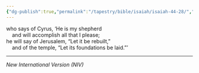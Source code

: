 ```yaml
---
{"dg-publish":true,"permalink":"/tapestry/bible/isaiah/isaiah-44-28/","title":"Isaiah 44:28","tags":["bible-verse","bible-verse"],"dgHomeLink":true,"dgShowLocalGraph":true,"dgEnableSearch":true}
---
```



who says of Cyrus, ‘He is my shepherd  
    and will accomplish all that I please;  
he will say of Jerusalem, “Let it be rebuilt,”  
    and of the temple, “Let its foundations be laid.”’

---
*New International Version (NIV)*
